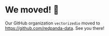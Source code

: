 # We moved! :truck:

Our GitHub organization `vectorizedio` moved to https://github.com/redpanda-data. See you there!
